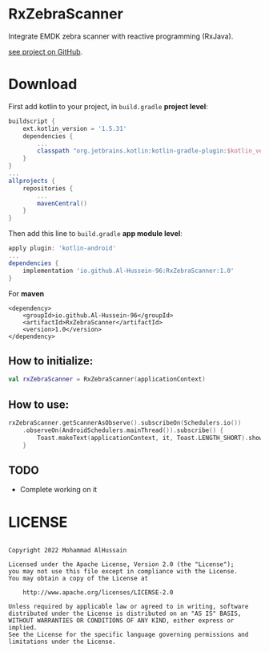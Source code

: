 # RxZebraScanner
Integrate EMDK zebra scanner with reactive programming (RxJava).

[see project on GitHub](https://github.com/Al-Hussein-96/RxZebraScanner).



# Download

First add kotlin to your project, in `build.gradle` **project level**:

```gradle
buildscript {
    ext.kotlin_version = '1.5.31'
    dependencies {
        ...
        classpath "org.jetbrains.kotlin:kotlin-gradle-plugin:$kotlin_version"
    }
}
...
allprojects {
    repositories {
        ...
        mavenCentral()
    }
}
```

Then add this line to `build.gradle` **app module level**:

```gradle
apply plugin: 'kotlin-android'
...
dependencies {
	implementation 'io.github.Al-Hussein-96:RxZebraScanner:1.0'
}

```

For **maven**

```maven
<dependency>
    <groupId>io.github.Al-Hussein-96</groupId>
    <artifactId>RxZebraScanner</artifactId>
    <version>1.0</version>
</dependency>
```
## How to initialize:
```kotlin
val rxZebraScanner = RxZebraScanner(applicationContext)
```

## How to use:
```kotlin
rxZebraScanner.getScannerAsObserve().subscribeOn(Schedulers.io())
    .observeOn(AndroidSchedulers.mainThread()).subscribe() {
        Toast.makeText(applicationContext, it, Toast.LENGTH_SHORT).show()
    }
```




## TODO
* Complete working on it

# LICENSE
```

Copyright 2022 Mohammad AlHussain

Licensed under the Apache License, Version 2.0 (the "License");
you may not use this file except in compliance with the License.
You may obtain a copy of the License at

    http://www.apache.org/licenses/LICENSE-2.0

Unless required by applicable law or agreed to in writing, software
distributed under the License is distributed on an "AS IS" BASIS,
WITHOUT WARRANTIES OR CONDITIONS OF ANY KIND, either express or implied.
See the License for the specific language governing permissions and
limitations under the License.

```
